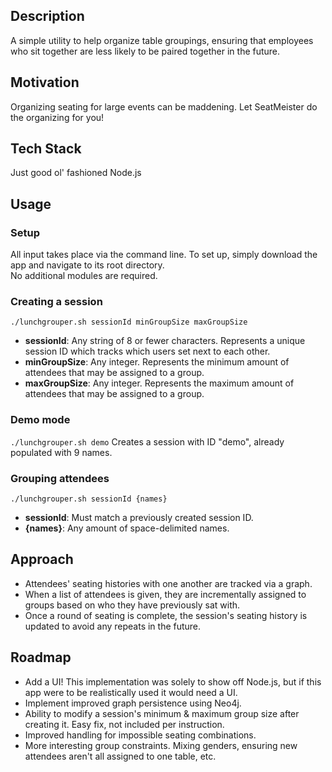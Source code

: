## Description
A simple utility to help organize table groupings, ensuring that employees who sit together are less likely to be paired together in the future.

## Motivation
Organizing seating for large events can be maddening. Let SeatMeister do the organizing for you!

## Tech Stack
Just good ol' fashioned Node.js

## Usage
### Setup
All input takes place via the command line. To set up, simply download the app and navigate to its root directory.  
No additional modules are required.

### Creating a session
`./lunchgrouper.sh sessionId minGroupSize maxGroupSize`
- **sessionId**: Any string of 8 or fewer characters. Represents a unique session ID which tracks which users set next to each other.
- **minGroupSize**: Any integer. Represents the minimum amount of attendees that may be assigned to a group.
- **maxGroupSize**: Any integer. Represents the maximum amount of attendees that may be assigned to a group.

### Demo mode
`./lunchgrouper.sh demo`
Creates a session with ID "demo", already populated with 9 names.  

### Grouping attendees
`./lunchgrouper.sh sessionId {names}`
- **sessionId**: Must match a previously created session ID.
- **{names}**: Any amount of space-delimited names.

## Approach
- Attendees' seating histories with one another are tracked via a graph.
- When a list of attendees is given, they are incrementally assigned to groups based on who they have previously sat with.
- Once a round of seating is complete, the session's seating history is updated to avoid any repeats in the future.


## Roadmap
- Add a UI! This implementation was solely to show off Node.js, but if this app were to be realistically used it would need a UI.
- Implement improved graph persistence using Neo4j.
- Ability to modify a session's minimum & maximum group size after creating it. Easy fix, not included per instruction.
- Improved handling for impossible seating combinations.
- More interesting group constraints. Mixing genders, ensuring new attendees aren't all assigned to one table, etc.
